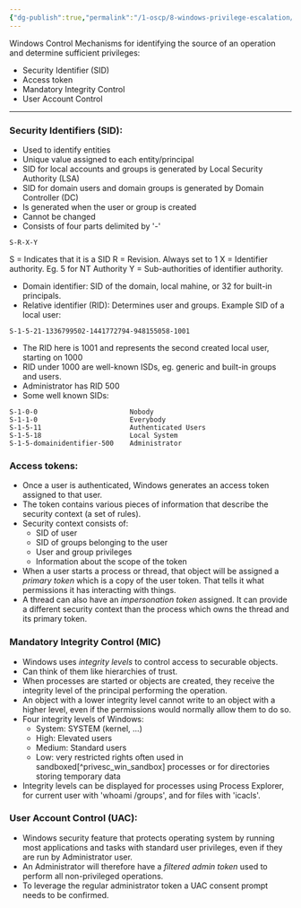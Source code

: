 ```yaml
---
{"dg-publish":true,"permalink":"/1-oscp/8-windows-privilege-escalation/1-windows-access-control/"}
---
```


Windows Control Mechanisms for identifying the source of an operation and determine sufficient privileges:
- Security Identifier (SID)
- Access token
- Mandatory Integrity Control
- User Account Control

-----------

### Security Identifiers (SID):
- Used to identify entities
- Unique value assigned to each entity/principal
- SID for local accounts and groups is generated by Local Security Authority (LSA)
- SID for domain users and domain groups is generated by Domain Controller (DC)
- Is generated when the user or group is created
- Cannot be changed
- Consists of four parts delimited by '-'
```
S-R-X-Y
```
S = Indicates that it is a SID
R = Revision. Always set to 1
X = Identifier authority. Eg. 5 for NT Authority
Y = Sub-authorities of identifier authority.
- Domain identifier: SID of the domain, local mahine, or 32 for built-in principals.
- Relative identifier (RID): Determines user and groups.
Example SID of a local user:
```
S-1-5-21-1336799502-1441772794-948155058-1001
```
- The RID here is 1001 and represents the second created local user, starting on 1000
- RID under 1000 are well-known ISDs, eg. generic and built-in groups and users.
- Administrator has RID 500
- Some well known SIDs:
```
S-1-0-0                       Nobody        
S-1-1-0	                      Everybody
S-1-5-11                      Authenticated Users
S-1-5-18                      Local System
S-1-5-domainidentifier-500    Administrator
```

### Access tokens:
- Once a user is authenticated, Windows generates an access token assigned to that user.
- The token contains various pieces of information that describe the security context (a set of rules).
- Security context consists of:
	- SID of user
	- SID of groups belonging to the user
	- User and group privileges
	- Information about the scope of the token
- When a user starts a process or thread, that object will be assigned a *primary token* which is a copy of the user token. That tells it what permissions it has interacting with things.
- A thread can also have an *impersonation token* assigned. It can provide a different security context than the process which owns the thread and its primary token.

### Mandatory Integrity Control (MIC)
- Windows uses *integrity levels* to control access to securable objects.
- Can think of them like hierarchies of trust.
- When processes are started or objects are created, they receive the integrity level of the principal performing the operation.
- An object with a lower integrity level cannot write to an object with a higher level, even if the permissions would normally allow them to do so.
- Four integrity levels of Windows:
	- System: SYSTEM (kernel, ...)
	- High: Elevated users
	- Medium: Standard users
	- Low: very restricted rights often used in sandboxed\[^privesc_win_sandbox] processes or for directories storing temporary data
- Integrity levels can be displayed for processes using Process Explorer, for current user with 'whoami /groups', and for files with 'icacls'.

### User Account Control (UAC):
- Windows security feature that protects operating system by running most applications and tasks with standard user privileges, even if they are run by Administrator user.
- An Administrator will therefore have a *filtered admin token* used to perform all non-privileged operations.
- To leverage the regular administrator token a UAC consent prompt needs to be confirmed.

